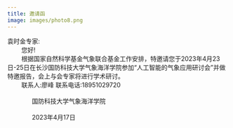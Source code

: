 ```yaml
---
title: 邀请函
image: images/photo8.png
---
```


袁时金专家:  
&emsp;&emsp; 您好!  
&emsp;&emsp; 根据国家自然科学基金气象联合基金工作安排，特邀请您于2023年4月23日-25日在长沙国防科技大学气象海洋学院参加“人工智能的气象应用研讨会”并做特邀报告，会上与会专家将进行学术研讨。  
&emsp;&emsp; 联系人:廖峰      联系电话:18951029720  
&emsp;&emsp;&emsp;&emsp;&emsp;&emsp;&emsp;&emsp;&emsp;&emsp;&emsp;&emsp;&emsp;&emsp;&emsp;&emsp;&emsp;&emsp;&emsp;&emsp;&emsp;&emsp;&emsp;&emsp;&emsp;&emsp;&emsp;&emsp;&emsp;&emsp;&emsp;&emsp;&emsp;&emsp;&emsp;&emsp;&emsp;&emsp;&emsp;&emsp;国防科技大学气象海洋学院  
&emsp;&emsp;&emsp;&emsp;&emsp;&emsp;&emsp;&emsp;&emsp;&emsp;&emsp;&emsp;&emsp;&emsp;&emsp;&emsp;&emsp;&emsp;&emsp;&emsp;&emsp;&emsp;&emsp;&emsp;&emsp;&emsp;&emsp;&emsp;&emsp;&emsp;&emsp;&emsp;&emsp;&emsp;&emsp;&emsp;&emsp;&emsp;&emsp;&emsp;2023年4月17日

